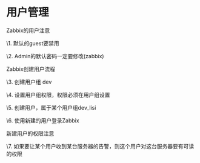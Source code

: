 # 用户管理

Zabbix的用户注意

\1.   默认的guest要禁用

\2.   Admin的默认密码一定要修改(zabbix)

 

Zabbix创建用户流程

\3.   创建用户组 dev

\4.   设置用户组权限，权限必须在用户组设置

\5.   创建用户，属于某个用户组dev_lisi

\6.   使用新建的用户登录Zabbix

 

新建用户的权限注意

\7.   如果要让某个用户收到某台服务器的告警，则这个用户对这台服务器要有可读的权限